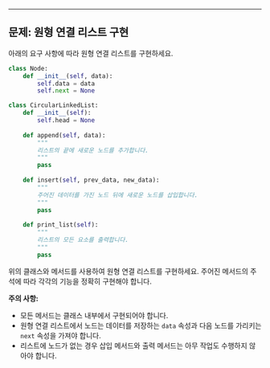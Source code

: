 
---
## 문제: 원형 연결 리스트 구현

아래의 요구 사항에 따라 원형 연결 리스트를 구현하세요.

```python
class Node:
    def __init__(self, data):
        self.data = data
        self.next = None

class CircularLinkedList:
    def __init__(self):
        self.head = None
        
    def append(self, data):
        """
        리스트의 끝에 새로운 노드를 추가합니다.
        """
        pass
            
    def insert(self, prev_data, new_data):
        """
        주어진 데이터를 가진 노드 뒤에 새로운 노드를 삽입합니다.
        """
        pass
	        
    def print_list(self):
        """
        리스트의 모든 요소를 출력합니다.
        """
        pass
```

위의 클래스와 메서드를 사용하여 원형 연결 리스트를 구현하세요. 주어진 메서드의 주석에 따라 각각의 기능을 정확히 구현해야 합니다.

**주의 사항:**
- 모든 메서드는 클래스 내부에서 구현되어야 합니다.
- 원형 연결 리스트에서 노드는 데이터를 저장하는 `data` 속성과 다음 노드를 가리키는 `next` 속성을 가져야 합니다.
- 리스트에 노드가 없는 경우 삽입 메서드와 출력 메서드는 아무 작업도 수행하지 않아야 합니다.

